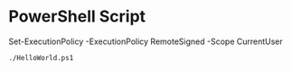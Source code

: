 # PowerShell Script

Set-ExecutionPolicy -ExecutionPolicy RemoteSigned -Scope CurrentUser

```
./HelloWorld.ps1
```
